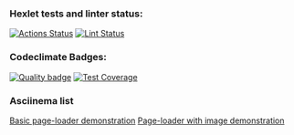 ### Hexlet tests and linter status:
[![Actions Status](https://github.com/Data-Wan/python-project-lvl3/workflows/hexlet-check/badge.svg)](https://github.com/Data-Wan/python-project-lvl3/actions)
[![Lint Status](https://github.com/Data-Wan/python-project-lvl3/workflows/.github/workflows/linter-check.yml/badge.svg)](https://github.com/Data-Wan/python-project-lvl3/actions)
### Codeclimate Badges:
[![Quality badge](https://api.codeclimate.com/v1/badges/91918b0578ba5a6deeab/maintainability)](https://codeclimate.com/github/Data-Wan/python-project-lvl3/maintainability)
[![Test Coverage](https://api.codeclimate.com/v1/badges/91918b0578ba5a6deeab/test_coverage)](https://codeclimate.com/github/Data-Wan/python-project-lvl3/test_coverage)

### Asciinema list
[Basic page-loader demonstration](https://asciinema.org/a/DmuiWtaNS2iDkLoupRK6avzHL)
[Page-loader with image demonstration](https://asciinema.org/a/jdlQrRUxwLWsjyobLr6bah8GT)